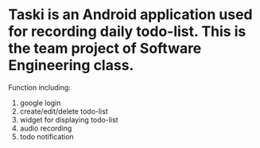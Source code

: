 # Taski is an Android application used for recording daily todo-list. This is the team project of Software Engineering class.
Function including:<br>
1. google login<br>
2. create/edit/delete todo-list<br>
3. widget for displaying todo-list<br>
4. audio recording<br>
5. todo notification<br>
